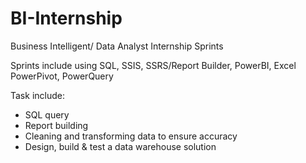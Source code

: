 # BI-Internship
Business Intelligent/ Data Analyst Internship Sprints

Sprints include using SQL, SSIS, SSRS/Report Builder, PowerBI, Excel PowerPivot, PowerQuery

Task include:
- SQL query
- Report building
- Cleaning and transforming data to ensure accuracy
- Design, build & test a data warehouse solution
